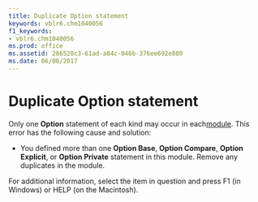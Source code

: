 ```yaml
---
title: Duplicate Option statement
keywords: vblr6.chm1040056
f1_keywords:
- vblr6.chm1040056
ms.prod: office
ms.assetid: 286520c3-61ad-a84c-046b-376ee692e880
ms.date: 06/08/2017
---
```



# Duplicate Option statement

Only one  **Option** statement of each kind may occur in each[module](vbe-glossary.md). This error has the following cause and solution:



- You defined more than one  **Option Base**, **Option Compare**, **Option Explicit**, or **Option Private** statement in this module. Remove any duplicates in the module.
    

For additional information, select the item in question and press F1 (in Windows) or HELP (on the Macintosh).

